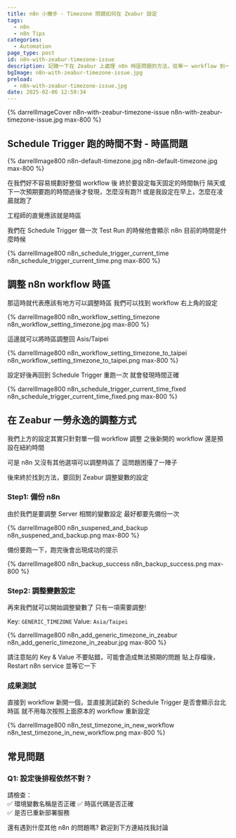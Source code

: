 ```yaml
---
title: n8n 小撇步 - Timezone 問題如何在 Zeabur 設定
tags:
  - n8n
  - n8n Tips
categories:
  - Automation
page_type: post
id: n8n-with-zeabur-timezone-issue
description: 記錄一下在 Zeabur 上處理 n8n 時區問題的方法，從單一 workflow 到一次性解決，讓你的自動化流程不再跑錯時間！
bgImage: n8n-with-zeabur-timezone-issue.jpg
preload:
  - n8n-with-zeabur-timezone-issue.jpg
date: 2025-02-06 12:59:34
---
```


{% darrellImageCover n8n-with-zeabur-timezone-issue n8n-with-zeabur-timezone-issue.jpg max-800 %}

## Schedule Trigger 跑的時間不對 - 時區問題

{% darrellImage800 n8n-default-timezone.jpg n8n-default-timezone.jpg max-800 %}

在我們好不容易規劃好整個 workflow 後
終於要設定每天固定的時間執行
隔天或下一次預期要跑的時間過後才發現，怎麼沒有跑?!
或是我設定在早上，怎麼在凌晨就跑了

工程師的直覺應該就是時區

我們在 Schedule Trigger 做一次 Test Run 的時候他會顯示 n8n 目前的時間是什麼時候

{% darrellImage800 n8n_schedule_trigger_current_time n8n_schedule_trigger_current_time.png max-800 %}

## 調整 n8n workflow 時區

那這時就代表應該有地方可以調整時區
我們可以找到 workflow 右上角的設定

{% darrellImage800 n8n_workflow_setting_timezone n8n_workflow_setting_timezone.jpg max-800 %}

這邊就可以將時區調整回 Asis/Taipei 

{% darrellImage800 n8n_workflow_setting_timezone_to_taipei n8n_workflow_setting_timezone_to_taipei.png max-800 %}

設定好後再回到 Schedule Trigger 重跑一次
就會發現時間正確

{% darrellImage800 n8n_schedule_trigger_current_time_fixed n8n_schedule_trigger_current_time_fixed.png max-800 %}

## 在 Zeabur 一勞永逸的調整方式

我們上方的設定其實只針對單一個 workflow 調整
之後新開的 workflow 還是預設在紐約時間

可是 n8n 又沒有其他選項可以調整時區了
這問題困擾了一陣子

後來終於找到方法，要回到 Zeabur 調整變數的設定

### Step1: 備份 n8n

由於我們是要調整 Server 相關的變數設定
最好都要先備份一次

{% darrellImage800 n8n_suspened_and_backup n8n_suspened_and_backup.png max-800 %}

備份要跑一下，跑完後會出現成功的提示

{% darrellImage800 n8n_backup_success n8n_backup_success.png max-800 %}

### Step2: 調整變數設定

再來我們就可以開始調整變數了
只有一項需要調整!

Key:
`GENERIC_TIMEZONE`
Value:
`Asia/Taipei`

{% darrellImage800 n8n_add_generic_timezone_in_zeabur n8n_add_generic_timezone_in_zeabur.jpg max-800 %}

請注意貼的 Key & Value 不要貼錯，可能會造成無法預期的問題
貼上存檔後，Restart n8n service 並等它一下

### 成果測試

直接到 workflow 新開一個，並直接測試新的 Schedule Trigger 是否會顯示台北時區
就不用每次按照上面原本的 workflow 重新設定

{% darrellImage800 n8n_test_timezone_in_new_workflow n8n_test_timezone_in_new_workflow.png max-800 %}

## 常見問題

### Q1: 設定後排程依然不對？
請檢查：  
✅ 環境變數名稱是否正確
✅ 時區代碼是否正確  
✅ 是否已重新部署服務

還有遇到什麼其他 n8n 的問題嗎?
歡迎到下方連結找我討論








